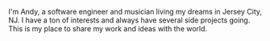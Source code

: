 I'm Andy, a software engineer and musician living my dreams in Jersey  City, NJ. I have a ton of interests and always
have several side projects going. This is my place to  share my work and ideas with the world.